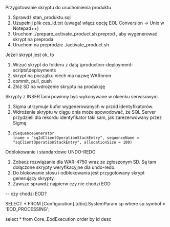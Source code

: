 Przygotowanie skryptu do uruchomienia produktu

1. Sprawdź stan\_produktu.sql
2. Uzupełnij plik ces\_id.txt \(uwaga! włącz opcję EOL Conversion -&gt; Unix w Notepad++\)
3. Uruchom ./prepare\_activate\_product.sh preprod , aby wygenerować skrypt na preproda
4. Uruchom na preprodzie ./activate\_product.sh

Jeżeli skrypt jest ok, to

1. Wrzuć skrypt do folderu z datą \production-deployment-scripts\deployments
2. skrypt na początku niech ma nazwę WARnnnn
3. commit, pull, push
4. Złóż SD na wdrożenie skryptu na produkcję

Skrypty z INSERTami powinny być wykonywane w okienku serwisowym.

1. Sigma utrzymuje bufor wygenerowanych w przód identyfikatorów.
2. Wdrożenie skryptu w ciągu dnia może spowodować, że SQL Server przydzieli dla rekordu identyfikator taki sam, jak zarezerwowany przez Sigmę
3. ```
   @SequenceGenerator
   (name = "sqIdClientOperationStackEntry", sequenceName = "sqClientOperationStackEntry", allocationSize = 100)
   ```

Odblokowanie i standardowe UNDO-REDO

1. Zobacz rozwiązanie dla WAR-4750 wraz ze zgłoszonym SD. Są tam dołączone skrypty weryfikacyjne dla undo-redo.
2. Do blokowanie stosu i odblokowania jest przygotowany skrypt generujący skrypty.
3. Zawsze sprawdź najpierw czy nie chodzi EOD

-- czy chodzi EOD?

SELECT \* FROM \[Configuration\].\[dbo\].SystemParam sp where sp.symbol = 'EOD\_PROCESSING';   
select \* from Core..EodExecution order by id desc 




